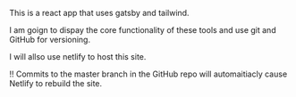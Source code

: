This is a react app that uses gatsby and tailwind.

I am goign to dispay the core functionality of these tools and use git and GitHub for versioning.

I will allso use netlify to host this site.

!! Commits to the master branch in the GitHub repo will automaitiacly cause Netlify to rebuild the site.
